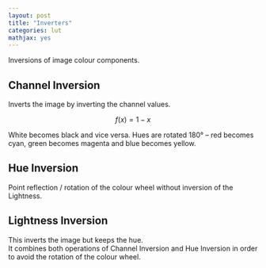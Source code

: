 ```yaml
---
layout: post
title: "Inverters"
categories: lut
mathjax: yes
---
```


Inversions of image colour components.

## Channel Inversion

Inverts the image by inverting the channel values.

$$ f(x) = 1-x $$

White becomes black and vice versa. Hues are rotated 180° – red becomes cyan, green becomes magenta and blue becomes yellow.

## Hue Inversion

Point reflection / rotation of the colour wheel without inversion of the Lightness.

## Lightness Inversion

This inverts the image but keeps the hue.  
It combines both operations of Channel Inversion and Hue Inversion in order to avoid the rotation of the colour wheel.
